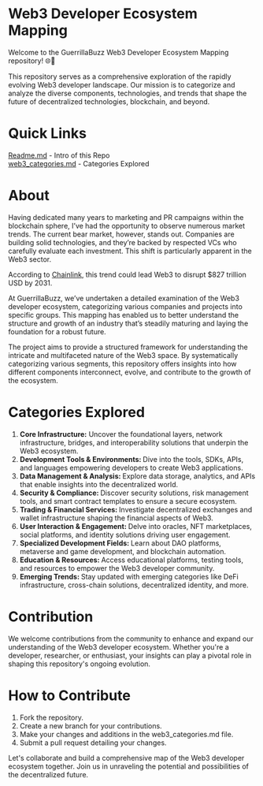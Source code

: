 # Web3 Developer Ecosystem Mapping
Welcome to the GuerrillaBuzz Web3 Developer Ecosystem Mapping repository! 🌐🚀

This repository serves as a comprehensive exploration of the rapidly evolving Web3 developer landscape. Our mission is to categorize and analyze the diverse components, technologies, and trends that shape the future of decentralized technologies, blockchain, and beyond.

# Quick Links
[Readme.md](https://github.com/GuerrillaBuzz/The-Web3-Developer-Ecosystem-Landscape/blob/main/README.md) - Intro of this Repo <br>
[web3_categories.md](https://github.com/GuerrillaBuzz/The-Web3-Developer-Ecosystem-Landscape/blob/main/web3_categories.md) - Categories Explored


# About

Having dedicated many years to marketing and PR campaigns within the blockchain sphere, I’ve had the opportunity to observe numerous market trends. The current bear market, however, stands out. Companies are building solid technologies, and they’re backed by respected VCs who carefully evaluate each investment. This shift is particularly apparent in the Web3 sector.

According to [Chainlink](https://blog.chain.link/web3-metrics/), this trend could lead Web3 to disrupt $827 trillion USD by 2031.

At GuerrillaBuzz, we’ve undertaken a detailed examination of the Web3 developer ecosystem, categorizing various companies and projects into specific groups. This mapping has enabled us to better understand the structure and growth of an industry that’s steadily maturing and laying the foundation for a robust future.

The project aims to provide a structured framework for understanding the intricate and multifaceted nature of the Web3 space. By systematically categorizing various segments, this repository offers insights into how different components interconnect, evolve, and contribute to the growth of the ecosystem.

# Categories Explored
<ol>
  <li> <b>Core Infrastructure:</b> Uncover the foundational layers, network infrastructure, bridges, and interoperability solutions that underpin the Web3 ecosystem. </li>
  
  <li> <b>Development Tools & Environments: </b> Dive into the tools, SDKs, APIs, and languages empowering developers to create Web3 applications.</li>
  
  <li> <b>Data Management & Analysis: </b> Explore data storage, analytics, and APIs that enable insights into the decentralized world.</li>
  
  <li> <b>Security & Compliance: </b> Discover security solutions, risk management tools, and smart contract templates to ensure a secure ecosystem.</li>
  
  <li> <b>Trading & Financial Services: </b> Investigate decentralized exchanges and wallet infrastructure shaping the financial aspects of Web3. </li>
  
  <li> <b>User Interaction & Engagement: </b> Delve into oracles, NFT marketplaces, social platforms, and identity solutions driving user engagement. </li>
  
  <li> <b>Specialized Development Fields: </b> Learn about DAO platforms, metaverse and game development, and blockchain automation. </li>
  
  <li> <b>Education & Resources: </b> Access educational platforms, testing tools, and resources to empower the Web3 developer community. </li>
  
  <li> <b>Emerging Trends: </b> Stay updated with emerging categories like DeFi infrastructure, cross-chain solutions, decentralized identity, and more. </li>
</ol>

# Contribution
We welcome contributions from the community to enhance and expand our understanding of the Web3 developer ecosystem. Whether you're a developer, researcher, or enthusiast, your insights can play a pivotal role in shaping this repository's ongoing evolution.

# How to Contribute
<ol>
  <li> Fork the repository.</li>
  <li> Create a new branch for your contributions.</li>
  <li> Make your changes and additions in the web3_categories.md file. </li>
  <li> Submit a pull request detailing your changes. </li>
</ol>

Let's collaborate and build a comprehensive map of the Web3 developer ecosystem together. Join us in unraveling the potential and possibilities of the decentralized future.
